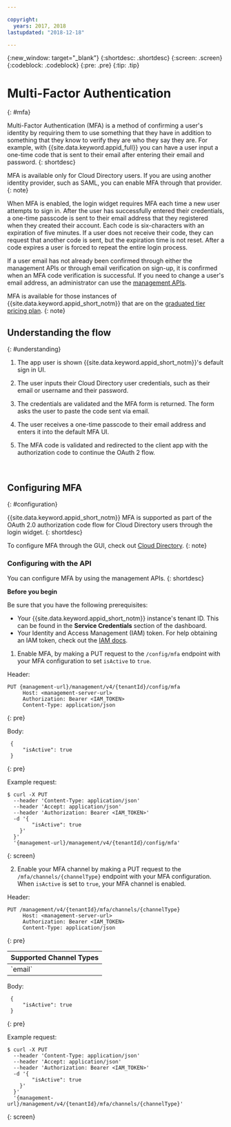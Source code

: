 ```yaml
---

copyright:
  years: 2017, 2018
lastupdated: "2018-12-18"

---
```


{:new_window: target="_blank"}
{:shortdesc: .shortdesc}
{:screen: .screen}
{:codeblock: .codeblock}
{:pre: .pre}
{:tip: .tip}


# Multi-Factor Authentication
{: #mfa}

Multi-Factor Authentication (MFA) is a method of confirming a user's identity by requiring them to use something that they have in addition to something that they know to verify they are who they say they are. For example, with {{site.data.keyword.appid_full}} you can have a user input a one-time code that is sent to their email after entering their email and password.
{: shortdesc}

MFA is available only for Cloud Directory users. If you are using another identity provider, such as SAML, you can enable MFA through that provider.
{: note}

When MFA is enabled, the login widget requires MFA each time a new user attempts to sign in. After the user has successfully entered their credentials, a one-time passcode is sent to their email address that they registered when they created their account. Each code is six-characters with an expiration of five minutes. If a user does not receive their code, they can request that another code is sent, but the expiration time is not reset. After a code expires a user is forced to repeat the entire login process.

If a user email has not already been confirmed through either the management APIs or through email verification on sign-up, it is confirmed when an MFA code verification is successful. If you need to change a user's email address, an administrator can use the [management APIs](https://appid-management.ng.bluemix.net/swagger-ui/#!/Cloud_Directory_Users/updateCloudDirectoryUser).

MFA is available for those instances of {{site.data.keyword.appid_short_notm}} that are on the [graduated tier pricing plan](faq.html#pricing).
{: note}

## Understanding the flow
{: #understanding}



1. The app user is shown {{site.data.keyword.appid_short_notm}}'s default sign in UI.

2. The user inputs their Cloud Directory user credentials, such as their email or username and their password.

3. The credentials are validated and the MFA form is returned. The form asks the user to paste the code sent via email.

4. The user receives a one-time passcode to their email address and enters it into the default MFA UI.

5. The MFA code is validated and redirected to the client app with the authorization code to continue the OAuth 2 flow.


</br>

## Configuring MFA
{: #configuration}

{{site.data.keyword.appid_short_notm}} MFA is supported as part of the OAuth 2.0 authorization code flow for Cloud Directory users through the login widget.
{: shortdesc}

To configure MFA through the GUI, check out [Cloud Directory](cloud-directory.html).
{: note}

### Configuring with the API

You can configure MFA by using the management APIs.
{: shortdesc}

**Before you begin**

Be sure that you have the following prerequisites:

* Your {{site.data.keyword.appid_short_notm}} instance's tenant ID. This can be found in the **Service Credentials** section of the dashboard.
* Your Identity and Access Management (IAM) token. For help obtaining an IAM token, check out the [IAM docs](/docs/iam/apikey_iamtoken.html).


1. Enable MFA, by making a PUT request to the `/config/mfa` endpoint with your MFA configuration to set `isActive` to `true`.

  Header:
  ```
  PUT {management-url}/management/v4/{tenantId}/config/mfa
       Host: <management-server-url>
       Authorization: Bearer <IAM_TOKEN>
       Content-Type: application/json
  ```
  {: pre}

  Body:
  ```
   {
       "isActive": true
   }
  ```
  {: pre}

  Example request:
  ```
  $ curl -X PUT
    --header 'Content-Type: application/json'
    --header 'Accept: application/json'
    --header 'Authorization: Bearer <IAM_TOKEN>'
    -d '{
          "isActive": true
      }'
    }'
    '{management-url}/management/v4/{tenantId}/config/mfa'
  ```
  {: screen}

2. Enable your MFA channel by making a PUT request to the `/mfa/channels/{channelType}` endpoint with your MFA configuration. When `isActive` is set to `true`, your MFA channel is enabled.

  Header:
  ```
  PUT /management/v4/{tenantId}/mfa/channels/{channelType}
       Host: <management-server-url>
       Authorization: Bearer <IAM_TOKEN>
       Content-Type: application/json
  ```
  {: pre}

  <table>
    <thead>
      <th colspan=3>Supported Channel Types</th>
    </thead>
    <tbody>
      <tr>
        <td>`email`</td>
      </tr>
    </tbody>
  </table>

  Body:
  ```
   {
       "isActive": true
   }
  ```
  {: pre}

  Example request:
  ```
  $ curl -X PUT
    --header 'Content-Type: application/json'
    --header 'Accept: application/json'
    --header 'Authorization: Bearer <IAM_TOKEN>'
    -d '{
          "isActive": true
      }'
    }'
    '{management-url}/management/v4/{tenantId}/mfa/channels/{channelType}'
  ```
  {: screen}

</br>
